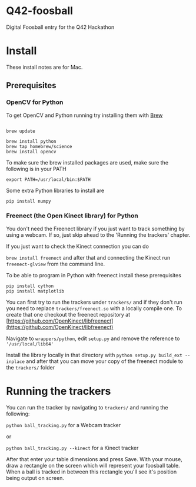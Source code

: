 # Q42-foosball
Digital Foosball entry for the Q42 Hackathon


# Install
These install notes are for Mac.

## Prerequisites

### OpenCV for Python
To get OpenCV and Python running try installing them with [Brew](http://brew.sh/)

```

brew update

brew install python
brew tap homebrew/science
brew install opencv

```

To make sure the brew installed packages are used, make sure
the following is in your PATH

`export PATH=/usr/local/bin:$PATH`

Some extra Python libraries to install are
 
```
pip install numpy
``` 

### Freenect (the Open Kinect library) for Python

You don't need the Freenect library if you just want to track something
by using a webcam. If so, just skip ahead to the 'Running the trackers' chapter.

If you just want to check the Kinect connection you can do
 
`brew install freenect` 
and after that and connecting the Kinect run
`freenect-glview` from the command line.

To be able to program in Python with freenect install these prerequisites

```
pip install cython
pip install matplotlib
```

You can first try to run the trackers under `trackers/` and if they don't
run you need to replace `trackers/freenect.so` with a locally compile one.
To create that one checkout the freenect repository at [https://github.com/OpenKinect/libfreenect](https://github.com/OpenKinect/libfreenect)

Navigate to `wrappers/python`, edit `setup.py` and remove the reference
to `'/usr/local/lib64'`

Install the library locally in that directory with 
`python setup.py build_ext --inplace` and after
that you can move your copy of the freenect module to the `trackers/` folder			
			
			
# Running the trackers
			
You can run the tracker by navigating to `trackers/` and running the following:
 			
`python ball_tracking.py` for a Webcam tracker

or
 			
`python ball_tracking.py --kinect` for a Kinect tracker 			
			
After that enter your table dimensions and press Save. With your mouse,
draw a rectangle on the screen which will represent your foosball table.
When a ball is tracked in between this rectangle you'll see it's position
being output on screen.
			
			
			
			